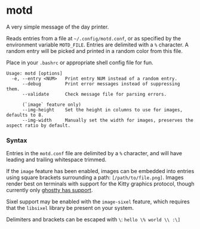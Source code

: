 # motd
A very simple message of the day printer.

Reads entries from a file at `~/.config/motd.conf`, or as specified by the
environment variable `MOTD_FILE`. Entries are delimited with a `%` character. A
random entry will be picked and printed in a random color from this file.

Place in your `.bashrc` or appropriate shell config file for fun.

```
Usage: motd [options]
  -e, --entry <NUM>   Print entry NUM instead of a random entry.
      --debug         Print error messages instead of suppressing them.
      --validate      Check message file for parsing errors.

      (`image` feature only)
      --img-height    Set the height in columns to use for images, defaults to 8.
      --img-width     Manually set the width for images, preserves the aspect ratio by default.
```

### Syntax
Entries in the `motd.conf` file are delimited by a `%` character,
and will have leading and trailing whitespace trimmed.

If the `image` feature has been enabled, images can be embedded into entries
using square brackets surrounding a path: `[/path/to/file.png]`. Images
render best on terminals with support for the Kitty graphics protocol,
though currently only [ghostty has support](https://github.com/atanunq/viuer/issues/70).

Sixel support may be enabled with the `image-sixel` feature, which requires
that the `libsixel` library be present on your system.

Delimiters and brackets can be escaped with `\`: `hello \% world \\ :\]`
